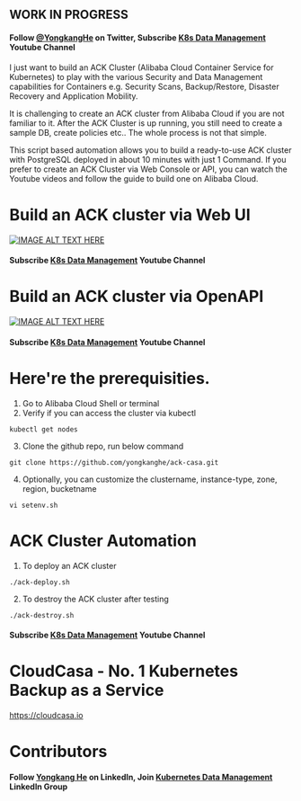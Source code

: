 ## WORK IN PROGRESS

#### Follow [@YongkangHe](https://twitter.com/yongkanghe) on Twitter, Subscribe [K8s Data Management](https://www.youtube.com/channel/UCm-sw1b23K-scoVSCDo30YQ?sub_confirmation=1) Youtube Channel

I just want to build an ACK Cluster (Alibaba Cloud Container Service for Kubernetes) to play with the various Security and Data Management capabilities for Containers e.g. Security Scans, Backup/Restore, Disaster Recovery and Application Mobility.

It is challenging to create an ACK cluster from Alibaba Cloud if you are not familiar to it. After the ACK Cluster is up running, you still need to create a sample DB, create policies etc.. The whole process is not that simple.

This script based automation allows you to build a ready-to-use ACK cluster with PostgreSQL deployed in about 10 minutes with just 1 Command. If you prefer to create an ACK Cluster via Web Console or API, you can watch the Youtube videos and follow the guide to build one on Alibaba Cloud.

# Build an ACK cluster via Web UI
[![IMAGE ALT TEXT HERE](https://img.youtube.com/vi/JLdc4D9kAss/0.jpg)](https://www.youtube.com/watch?v=JLdc4D9kAss)

#### Subscribe [K8s Data Management](https://www.youtube.com/channel/UCm-sw1b23K-scoVSCDo30YQ?sub_confirmation=1) Youtube Channel

# Build an ACK cluster via OpenAPI
[![IMAGE ALT TEXT HERE](https://img.youtube.com/vi/eXjTSDmgcUE/0.jpg)](https://www.youtube.com/watch?v=eXjTSDmgcUE)

#### Subscribe [K8s Data Management](https://www.youtube.com/channel/UCm-sw1b23K-scoVSCDo30YQ?sub_confirmation=1) Youtube Channel

# Here're the prerequisities. 

1. Go to Alibaba Cloud Shell or terminal
2. Verify if you can access the cluster via kubectl
````
kubectl get nodes
````
3. Clone the github repo, run below command
````
git clone https://github.com/yongkanghe/ack-casa.git
````
4. Optionally, you can customize the clustername, instance-type, zone, region, bucketname
````
vi setenv.sh
````

# ACK Cluster Automation 

1. To deploy an ACK cluster
````
./ack-deploy.sh
````

2. To destroy the ACK cluster after testing
````
./ack-destroy.sh
````

#### Subscribe [K8s Data Management](https://www.youtube.com/channel/UCm-sw1b23K-scoVSCDo30YQ?sub_confirmation=1) Youtube Channel

# CloudCasa - No. 1 Kubernetes Backup as a Service
https://cloudcasa.io 

# Contributors

#### Follow [Yongkang He](http://yongkang.cloud) on LinkedIn, Join [Kubernetes Data Management](https://www.linkedin.com/groups/13983251) LinkedIn Group
